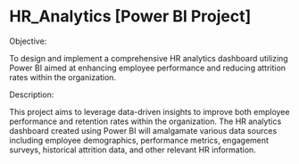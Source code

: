 # HR_Analytics [Power BI Project]

Objective:

To design and implement a comprehensive HR analytics dashboard utilizing Power BI aimed at enhancing employee performance and reducing attrition rates within the organization.

Description:

This project aims to leverage data-driven insights to improve both employee performance and retention rates within the organization. The HR analytics dashboard created using Power BI will amalgamate various data sources including employee demographics, performance metrics, engagement surveys, historical attrition data, and other relevant HR information.
